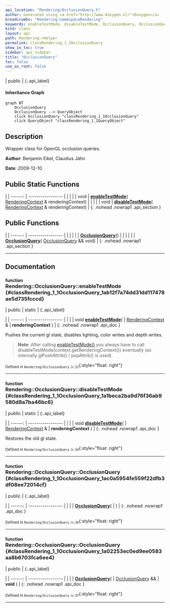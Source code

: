 ```yaml
---
api_location: "Rendering/OcclusionQuery.h"
author: Generated using <a href="http://www.doxygen.nl/">Doxygen</a>
breadcrumbs: "Rendering:namespaceRendering"
keywords: enableTestMode, disableTestMode, OcclusionQuery, OcclusionQuery
kind: class
layout: api
path: Rendering->Helper
permalink: classRendering_1_1OcclusionQuery
show_in_toc: true
sidebar: api_sidebar
title: "OcclusionQuery"
toc: false
use_as_root: false
---
```


| public |
{:.api_label}

#### Inheritance Graph

```mermaid
graph BT
	OcclusionQuery
	OcclusionQuery --> QueryObject
	click OcclusionQuery "classRendering_1_1OcclusionQuery"
	click QueryObject "classRendering_1_1QueryObject"
```

## Description



Wrapper class for OpenGL occlusion queries.



**Author**: Benjamin Eikel, Claudius Jähn



**Date**: 2009-12-10





## Public Static Functions

|
| ------: | ----------------- |
|  | |
| void | **[enableTestMode](#classRendering_1_1OcclusionQuery_1ab12f7a74dd31dd117478ae5d735fcccd)**( [RenderingContext](classRendering_1_1RenderingContext) & renderingContext) |
|  | |
| void | **[disableTestMode](#classRendering_1_1OcclusionQuery_1a1beca2ba9d76f36ab9580d8a7ba46bc6)**( [RenderingContext](classRendering_1_1RenderingContext) & renderingContext) |
{: .nohead .nowrap1 .api_section }


## Public Functions

|
| ------: | ----------------- |
|  | |
|  | **[OcclusionQuery](#classRendering_1_1OcclusionQuery_1ac0a5954fe559f22dfb3df08ee72014cf)**() |
|  | |
|  | **[OcclusionQuery](#classRendering_1_1OcclusionQuery_1a02253ec0ed9ee0583aa8b6703fca6ee4)**( [OcclusionQuery](classRendering_1_1OcclusionQuery) && void) |
{: .nohead .nowrap1 .api_section }


-------------------------------------------------------------------

## Documentation

### <small>function</small><br/> Rendering::OcclusionQuery::enableTestMode {#classRendering_1_1OcclusionQuery_1ab12f7a74dd31dd117478ae5d735fcccd}

| public | static |
{:.api_label}

|
| ------: | ----------------- |
|  |
| void **[enableTestMode](#classRendering_1_1OcclusionQuery_1ab12f7a74dd31dd117478ae5d735fcccd)**( |  [RenderingContext](classRendering_1_1RenderingContext) & | **renderingContext** ) |
{: .nohead .nowrap1 .api_doc }



Pushes the current gl state, disables lighting, color writes and depth writes.
> **Note**: After calling [enableTestMode()](classRendering_1_1OcclusionQuery#classRendering_1_1OcclusionQuery_1ab12f7a74dd31dd117478ae5d735fcccd) you always have to call disableTestMode(context.getRenderingContext()) eventually (as internally glPushAttrib() / popAttrib() is used).






<sub>Defined in `Rendering/OcclusionQuery.h:31`</sub>{:style="float: right"}

-------------------------------------------------------------------

### <small>function</small><br/> Rendering::OcclusionQuery::disableTestMode {#classRendering_1_1OcclusionQuery_1a1beca2ba9d76f36ab9580d8a7ba46bc6}

| public | static |
{:.api_label}

|
| ------: | ----------------- |
|  |
| void **[disableTestMode](#classRendering_1_1OcclusionQuery_1a1beca2ba9d76f36ab9580d8a7ba46bc6)**( |  [RenderingContext](classRendering_1_1RenderingContext) & | **renderingContext** ) |
{: .nohead .nowrap1 .api_doc }



Restores the old gl state.



<sub>Defined in `Rendering/OcclusionQuery.h:34`</sub>{:style="float: right"}

-------------------------------------------------------------------

### <small>function</small><br/> Rendering::OcclusionQuery::OcclusionQuery {#classRendering_1_1OcclusionQuery_1ac0a5954fe559f22dfb3df08ee72014cf}

| public |
{:.api_label}

|
| ------: | ----------------- |
|  |
|  **[OcclusionQuery](#classRendering_1_1OcclusionQuery_1ac0a5954fe559f22dfb3df08ee72014cf)**( |  ) |
{: .nohead .nowrap1 .api_doc }





<sub>Defined in `Rendering/OcclusionQuery.h:36`</sub>{:style="float: right"}

-------------------------------------------------------------------

### <small>function</small><br/> Rendering::OcclusionQuery::OcclusionQuery {#classRendering_1_1OcclusionQuery_1a02253ec0ed9ee0583aa8b6703fca6ee4}

| public |
{:.api_label}

|
| ------: | ----------------- |
|  |
|  **[OcclusionQuery](#classRendering_1_1OcclusionQuery_1a02253ec0ed9ee0583aa8b6703fca6ee4)**( |  [OcclusionQuery](classRendering_1_1OcclusionQuery) && | **void** ) |
{: .nohead .nowrap1 .api_doc }





<sub>Defined in `Rendering/OcclusionQuery.h:37`</sub>{:style="float: right"}

-------------------------------------------------------------------

